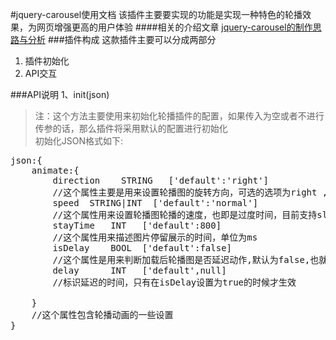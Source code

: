 #jquery-carousel使用文档
该插件主要要实现的功能是实现一种特色的轮播效果，为网页增强更高的用户体验
####相关的介绍文章
[jquery-carousel的制作思路与分析]()
###插件构成
这款插件主要可以分成两部分<br>
1. 插件初始化<br>
2. API交互

###API说明
1、init(json)
>注：这个方法主要使用来初始化轮播插件的配置，如果传入为空或者不进行传参的话，那么插件将采用默认的配置进行初始化<br>
>初始化JSON格式如下:  
<pre>json:{
	animate:{
		direction    STRING   ['default':'right']
		//这个属性主要是用来设置轮播图的旋转方向，可选的选项为right ,left 默认选中right
		speed  STRING|INT  ['default':'normal']
		//这个属性用来设置轮播图轮播的速度，也即是过度时间，目前支持slow,normal,fast三种模式
		stayTime   INT   ['default':800]
		//这个属性用来描述图片停留展示的时间，单位为ms
		isDelay    BOOL  ['default':false]
		//这个属性是用来判断加载后轮播图是否延迟动作,默认为false,也就是不开启
		delay	   INT   ['default',null]
		//标识延迟的时间，只有在isDelay设置为true的时候才生效
		
	}
	//这个属性包含轮播动画的一些设置
}</pre>

